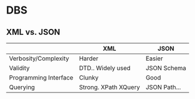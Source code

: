 # DBS

## XML vs. JSON

|                       | XML                  | JSON         |
|-----------------------|----------------------|--------------|
| Verbosity/Complexity  | Harder               | Easier       |
| Validity              | DTD.. Widely used    | JSON Schema  |
| Programming Interface | Clunky               | Good         |
| Querying              | Strong. XPath XQuery | JSON Path... |